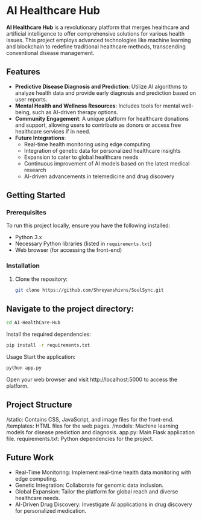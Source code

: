 
# AI Healthcare Hub

**AI Healthcare Hub** is a revolutionary platform that merges healthcare and artificial intelligence to offer comprehensive solutions for various health issues. This project employs advanced technologies like machine learning and blockchain to redefine traditional healthcare methods, transcending conventional disease management.

## Features

- **Predictive Disease Diagnosis and Prediction**: Utilize AI algorithms to analyze health data and provide early diagnosis and prediction based on user reports.
- **Mental Health and Wellness Resources**: Includes tools for mental well-being, such as AI-driven therapy options.
- **Community Engagement**: A unique platform for healthcare donations and support, allowing users to contribute as donors or access free healthcare services if in need.
- **Future Integrations**:
  - Real-time health monitoring using edge computing
  - Integration of genetic data for personalized healthcare insights
  - Expansion to cater to global healthcare needs
  - Continuous improvement of AI models based on the latest medical research
  - AI-driven advancements in telemedicine and drug discovery

## Getting Started

### Prerequisites

To run this project locally, ensure you have the following installed:

- Python 3.x
- Necessary Python libraries (listed in `requirements.txt`)
- Web browser (for accessing the front-end)

### Installation

1. Clone the repository:
   ```bash
   git clone https://github.com/Shreyanshivns/SoulSync.git

## Navigate to the project directory:
```bash
cd AI-HealthCare-Hub
```
Install the required dependencies:
```bash
pip install -r requirements.txt
```
Usage
Start the application:
```bash
python app.py
```
Open your web browser and visit http://localhost:5000 to access the platform.
## Project Structure
/static: Contains CSS, JavaScript, and image files for the front-end.
/templates: HTML files for the web pages.
/models: Machine learning models for disease prediction and diagnosis.
app.py: Main Flask application file.
requirements.txt: Python dependencies for the project.

## Future Work
- Real-Time Monitoring: Implement real-time health data monitoring with edge computing.
- Genetic Integration: Collaborate for genomic data inclusion.
- Global Expansion: Tailor the platform for global reach and diverse healthcare needs.
- AI-Driven Drug Discovery: Investigate AI applications in drug discovery for personalized medication.


